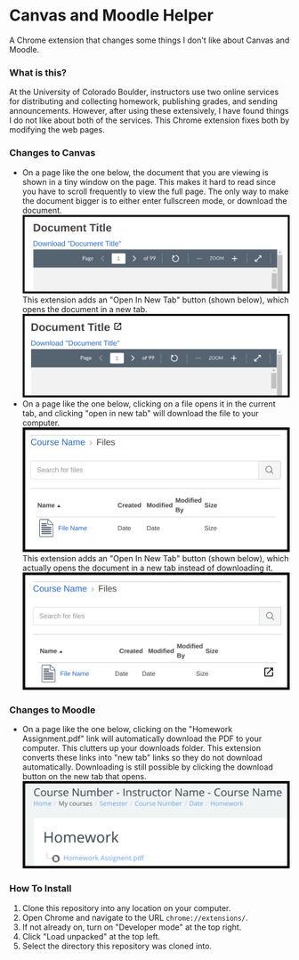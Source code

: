 # Canvas and Moodle Helper
A Chrome extension that changes some things I don't like about Canvas and Moodle.

### What is this?
At the University of Colorado Boulder, instructors use two online services for distributing and collecting homework, publishing grades, and sending announcements.
However, after using these extensively, I have found things I do not like about both of the services.
This Chrome extension fixes both by modifying the web pages.

### Changes to Canvas
- On a page like the one below, the document that you are viewing is shown in a tiny window on the page.
  This makes it hard to read since you have to scroll frequently to view the full page.
  The only way to make the document bigger is to either enter fullscreen mode, or download the document.
  ![Canvas Document Before](screenshots/Canvas%20Document%20Before.png)
  This extension adds an "Open In New Tab" button (shown below), which opens the document in a new tab. 
  ![Canvas Document After](screenshots/Canvas%20Document%20After.png)
- On a page like the one below, clicking on a file opens it in the current tab, and clicking "open in new tab" will download the file to your computer.
  ![Canvas File Before](screenshots/Canvas%20File%20Before.png)
  This extension adds an "Open In New Tab" button (shown below), which actually opens the document in a new tab instead of downloading it.
  ![Canvas File After](screenshots/Canvas%20File%20After.png)

### Changes to Moodle
- On a page like the one below, clicking on the "Homework Assignment.pdf" link will automatically download the PDF to your computer.
  This clutters up your downloads folder.
  This extension converts these links into "new tab" links so they do not download automatically.
  Downloading is still possible by clicking the download button on the new tab that opens.
  ![Moodle Screenshot](screenshots/Moodle.png)
  
### How To Install
1. Clone this repository into any location on your computer.
2. Open Chrome and navigate to the URL `chrome://extensions/`.
3. If not already on, turn on "Developer mode" at the top right.
4. Click "Load unpacked" at the top left.
5. Select the directory this repository was cloned into.